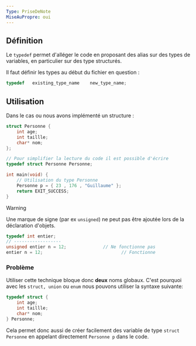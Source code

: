 ```yaml
---
Type: PriseDeNote
MiseAuPropre: oui
---
```


## Définition
Le `typedef` permet d'alléger le code en proposant des alias sur des types de variables, en particulier sur des type structurés.

Il faut définir les types au début du fichier en question :
```c
typedef   existing_type_name    new_type_name;
```

## Utilisation
Dans le cas ou nous avons implémenté un structure :
```c
struct Personne {
	int age;
	int taillle;
	char* nom;
};

// Pour simplifier la lecture du code il est possible d'écrire
typedef struct Personne Personne;

int main(void) {
	// Utilisation du type Personne
	Personne p = { 23 , 176 , "Guillaume" };
	return EXIT_SUCCESS;
}
```

>[!warning]
>Une marque de signe (par ex `unsigned`) ne peut pas être ajoutée lors de la déclaration d'objets.
>```c
>typedef int entier;
>// ------------------
>unsigned entier n = 12;              // Ne fonctionne pas
>entier n = 12;                              // Fonctionne
>```

### Problème
Utiliser cette technique bloque donc **deux** noms globaux. C'est pourquoi avec les `struct, union` ou `enum` nous pouvons utiliser la syntaxe suivante:
```c
typedef struct {
	int age;
	int taillle;
	char* nom;
} Personne;
```

Cela permet donc aussi de créer facilement des variable de type `struct Personne` en appelant directement `Personne p` dans le code.